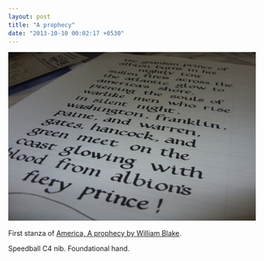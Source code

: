 ```yaml
---
layout: post
title: "A prophecy"
date: "2013-10-10 00:02:17 +0530"
---
```


![A Prophecy](/img/blake0.jpg)

First stanza of [America, A prophecy by William Blake](http://poetry.about.com/od/poems/l/blblakeamerica2.htm).

Speedball C4 nib. Foundational hand. 
